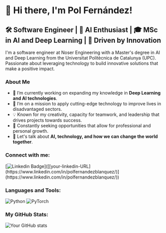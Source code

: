 # 👋 Hi there, I'm Pol Fernández!

## 🛠️ Software Engineer | 🤖 AI Enthusiast | 🎓 MSc in AI and Deep Learning | 🌟 Driven by Innovation

I'm a software engineer at Noser Engineering with a Master's degree in AI and Deep Learning from the Universitat Politècnica de Catalunya (UPC). Passionate about leveraging technology to build innovative solutions that make a positive impact.

### About Me

- 🔭 I’m currently working on expanding my knowledge in **Deep Learning and AI technologies**.
- 🌱 I’m on a mission to apply cutting-edge technology to improve lives in disadvantaged sectors.
- 💡 Known for my creativity, capacity for teamwork, and leadership that drives projects towards success.
- 🎯 Constantly seeking opportunities that allow for professional and personal growth.
- 💬 Let's talk about **AI, technology, and how we can change the world together**.

### Connect with me:

[![Linkedin Badge](https://img.shields.io/badge/-PolFernández-blue?style=flat-square&logo=Linkedin&logoColor=white&link=[[your-linkedin-URL](https://www.linkedin.com/in/polfernandezblanquez/)](https://www.linkedin.com/in/polfernandezblanquez/))]([[your-linkedin-URL](https://www.linkedin.com/in/polfernandezblanquez/)](https://www.linkedin.com/in/polfernandezblanquez/))

### Languages and Tools:

![Python](https://img.shields.io/badge/-Python-3776AB?style=flat&logo=Python&logoColor=white)
![PyTorch](https://img.shields.io/badge/-PyTorch-EE4C2C?style=flat&logo=PyTorch&logoColor=white)
<!-- Add more badges of languages and tools from https://shields.io/ -->

### My GitHub Stats:

![Your GitHub stats](https://github-readme-stats.vercel.app/api?username=SwissTonyStark&show_icons=true&theme=default)


